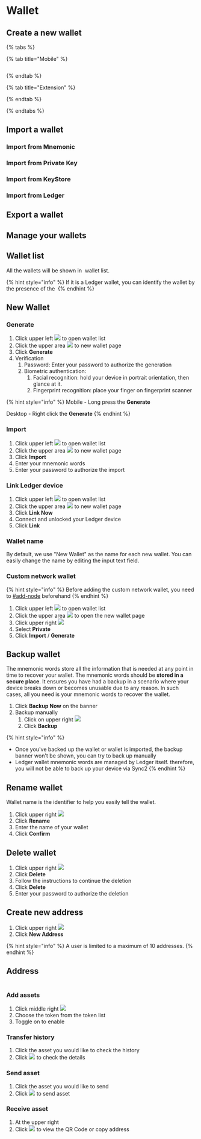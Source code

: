 # Wallet

## Create a new wallet


{% tabs %}

{% tab title="Mobile" %} 

<figure><img src="../../../../.gitbook/assets/veworld/mobile.wallet.create.gif" alt=""><figcaption></figcaption></figure>

{% endtab %}

{% tab title="Extension" %}

{% endtab %}

{% endtabs %}

## Import a wallet

### Import from Mnemonic

### Import from Private Key

### Import from KeyStore

### Import from Ledger

## Export a wallet

## Manage your wallets




































## Wallet list <a href="#wallet-list" id="wallet-list"></a>

All the wallets will be shown in <img src="../../../../.gitbook/assets/menu.svg" alt="" data-size="line"> wallet list.

{% hint style="info" %}
If it is a Ledger wallet, you can identify the wallet by the presence of the <img src="../../../../.gitbook/assets/ledger_logo.svg" alt="" data-size="line">
{% endhint %}

## New Wallet <a href="#new-wallet" id="new-wallet"></a>

### Generate <a href="#generate" id="generate"></a>

1. Click upper left ![](../../../../.gitbook/assets/menu.svg) to open wallet list
2. Click the upper area ![](../../../../.gitbook/assets/add\_circle\_outline.svg) to new wallet page
3. Click **Generate**
4. Verification
   1. Password: Enter your password to authorize the generation
   2. Biometric authentication:
      1. Facial recognition: hold your device in portrait orientation, then glance at it.
      2. Fingerprint recognition: place your finger on fingerprint scanner

{% hint style="info" %}
Mobile - Long press the **Generate**

Desktop - Right click the **Generate**
{% endhint %}

### Import <a href="#import" id="import"></a>

1. Click upper left ![](../../../../.gitbook/assets/menu.svg) to open wallet list
2. Click the upper area ![](../../../../.gitbook/assets/add\_circle\_outline.svg) to new wallet page
3. Click **Import**
4. Enter your mnemonic words
5. Enter your password to authorize the import

### Link Ledger device <a href="#link-ledger-device" id="link-ledger-device"></a>

1. Click upper left ![](../../../../.gitbook/assets/menu.svg) to open wallet list
2. Click the upper area ![](../../../../.gitbook/assets/add\_circle\_outline.svg) to new wallet page
3. Click **Link Now**
4. Connect and unlocked your Ledger device
5. Click **Link**

### Wallet name <a href="#wallet-name" id="wallet-name"></a>

By default, we use "New Wallet" as the name for each new wallet. You can easily change the name by editing the input text field.

### Custom network wallet <a href="#custom-network-wallet" id="custom-network-wallet"></a>

{% hint style="info" %}
Before adding the custom network wallet, you need to [#add-node](settings.md#add-node "mention") beforehand
{% endhint %}

1. Click upper left ![](../../../../.gitbook/assets/menu.svg) to open wallet list
2. Click the upper area ![](../../../../.gitbook/assets/add\_circle\_outline.svg) to open the new wallet page
3. Click upper right ![](../../../../.gitbook/assets/more\_horiz.svg)
4. Select **Private**
5. Click **Import** / **Generate**

## Backup wallet <a href="#backup-wallet" id="backup-wallet"></a>

The mnemonic words store all the information that is needed at any point in time to recover your wallet. The mnemonic words should be **stored in a secure place**. It ensures you have had a backup in a scenario where your device breaks down or becomes unusable due to any reason. In such cases, all you need is your mnemonic words to recover the wallet.

1. Click **Backup Now** on the banner
2. Backup manually
   1. Click on upper right ![](../../../../.gitbook/assets/more\_horiz.svg)
   2. Click **Backup**

{% hint style="info" %}
* Once you've backed up the wallet or wallet is imported, the backup banner won't be shown, you can try to back up manually
* Ledger wallet mnemonic words are managed by Ledger itself. therefore, you will not be able to back up your device via Sync2
{% endhint %}

## Rename wallet <a href="#rename-wallet" id="rename-wallet"></a>

Wallet name is the identifier to help you easily tell the wallet.

1. Click upper right ![](../../../../.gitbook/assets/more\_horiz.svg)
2. Click **Rename**
3. Enter the name of your wallet
4. Click **Confirm**

## Delete wallet <a href="#delete-wallet" id="delete-wallet"></a>

1. Click upper right ![](../../../../.gitbook/assets/more\_horiz.svg)
2. Click **Delete**
3. Follow the instructions to continue the deletion
4. Click **Delete**
5. Enter your password to authorize the deletion

## Create new address <a href="#create-new-address" id="create-new-address"></a>

1. Click upper right ![](../../../../.gitbook/assets/more\_horiz.svg)
2. Click **New Address**

{% hint style="info" %}
A user is limited to a maximum of 10 addresses.
{% endhint %}

## Address <a href="#address" id="address"></a>

<figure><img src="../../../../.gitbook/assets/address.8c163b8f.png" alt=""><figcaption></figcaption></figure>

### Add assets <a href="#add-assets" id="add-assets"></a>

1. Click middle right ![](../../../../.gitbook/assets/control\_point\_duplicate.svg)
2. Choose the token from the token list
3. Toggle on to enable

### Transfer history <a href="#transfer-history" id="transfer-history"></a>

1. Click the asset you would like to check the history
2. Click ![](../../../../.gitbook/assets/preview.svg) to check the details

### Send asset <a href="#send-asset" id="send-asset"></a>

1. Click the asset you would like to send
2. Click ![](../../../../.gitbook/assets/send.svg) to send asset

### Receive asset <a href="#receive-asset" id="receive-asset"></a>

1. At the upper right
2. Click ![](../../../../.gitbook/assets/qr\_code.svg) to view the QR Code or copy address
